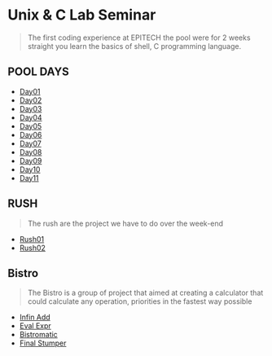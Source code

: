 # Unix & C Lab Seminar

> The first coding experience at EPITECH the pool were for 2 weeks straight you learn the basics of shell, C programming language.

## POOL DAYS

* [Day01](./Day01/)
* [Day02](./Day02/)
* [Day03](./Day03/)
* [Day04](./Day04/)
* [Day05](./Day05/)
* [Day06](./Day06/)
* [Day07](./Day07/)
* [Day08](./Day08/)
* [Day09](./Day09/)
* [Day10](./Day10/)
* [Day11](./Day11/)

## RUSH

> The rush are the project we have to do over the week-end 

* [Rush01](/First-Year-Projects/CPOOL/Rush01/README.md)
* [Rush02](/First-Year-Projects/CPOOL/Rush02/README.md)

## Bistro 

> The Bistro is a group of project that aimed at creating a calculator that could calculate any operation, priorities in the fastest way possible

* [Infin Add](/First-Year-Projects/CPOOL/InfinAdd/README.md)
* [Eval Expr](/First-Year-Projects/CPOOL/Evalexpr/README.md)
* [Bistromatic](/First-Year-Projects/CPOOL/Bistromatic/README.md)
* [Final Stumper](/First-Year-Projects/CPOOL/Finalstumper/README.md)